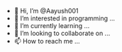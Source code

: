- 👋 Hi, I’m @Aayush001
- 👀 I’m interested in programming  ...
- 🌱 I’m currently learning ...
- 💞️ I’m looking to collaborate on ...
- 📫 How to reach me ...

<!---
Aayush-01-AK/Aayush-01-AK is a ✨ special ✨ repository because its `README.md` (this file) appears on your GitHub profile.
You can click the Preview link to take a look at your changes.
--->
